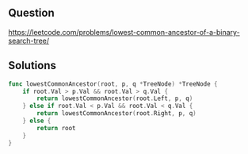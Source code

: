 ## Question

https://leetcode.com/problems/lowest-common-ancestor-of-a-binary-search-tree/

## Solutions

```go
func lowestCommonAncestor(root, p, q *TreeNode) *TreeNode {
	if root.Val > p.Val && root.Val > q.Val {
		return lowestCommonAncestor(root.Left, p, q)
	} else if root.Val < p.Val && root.Val < q.Val {
		return lowestCommonAncestor(root.Right, p, q)
	} else {
		return root
	}
}
```
